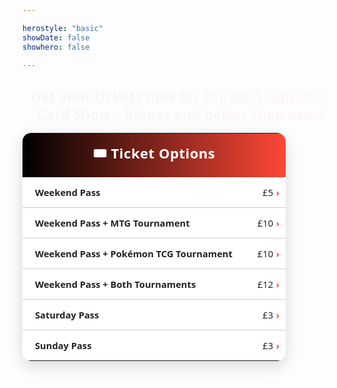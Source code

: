 ```yaml
---

herostyle: "basic"
showDate: false
showhero: false

---
```

<!DOCTYPE html>
<html lang="en">
<head>
<meta charset="UTF-8">
<meta name="description" content="Get your tickets now for the 2025 Gibraltar Card Show - bigger and better than ever!">
<meta name="viewport" content="width=device-width, initial-scale=1.0">
<title>Tickets · Gibraltar Card Show</title>

<style>
/* Intro headline (smaller, gradient text) */
.ticket-intro {
  font-family: 'Segoe UI', 'Helvetica Neue', sans-serif;
  font-size: 1.4rem;
  font-weight: 700;
  text-align: center;
  line-height: 1.25;
  margin: 1.2rem auto 1.6rem;
  max-width: 800px;
  background: linear-gradient(90deg, #000000, #fd4736);
  -webkit-background-clip: text;
  -webkit-text-fill-color: transparent;
  animation: fadeInUp 2.0s ease-out;
}
.ticket-intro span { color: #fd4736; }
.ticket-intro em { font-style: normal; color: #fd4736; }
html.dark .ticket-intro {
  background: linear-gradient(90deg, #ffffff, #fd7366);
  -webkit-background-clip: text; -webkit-text-fill-color: transparent;
}
@keyframes fadeInUp { from { opacity: 0; transform: translateY(10px);} to { opacity: 1; transform: translateY(0);} }

/* Wrapper fix: inline-table centering prevents right-side blank space */
.ticket-table-wrapper {
  text-align: center;        /* center inline-table */
  padding: 0 20px;
  overflow-x: auto;          /* allow scroll on very narrow screens */
  -webkit-overflow-scrolling: touch;
    padding: 0 20px 20px; /* added bottom padding */
}
.ticket-table {
  display: inline-table;     /* shrink to content width */
  width: auto;
  max-width: 100%;           /* don’t overflow wrapper */
  margin: 0 auto;
  table-layout: auto;
  border-collapse: collapse;
  color: #222;
  background: #ffffffcc;
  backdrop-filter: blur(6px);
  font-family: 'Segoe UI', 'Helvetica Neue', sans-serif;
  font-size: 1.05em;
  box-shadow: 0 8px 24px rgba(0,0,0,0.15);
  border-radius: 14px;
  overflow: hidden;
}
.ticket-table col { min-width: unset !important; }
.ticket-table td { padding: 14px 20px; }
.ticket-table .header {
  font-size: 1.5em;
  font-weight: 700;
  padding: 16px 20px;
  text-align: center;
  letter-spacing: 0.5px;
  color: #fff;
  white-space: nowrap;       /* keep single-line header tight */
}
.ticket-table .label { font-weight: 600; white-space: nowrap; }
.ticket-table .price { text-align: right; font-weight: 500; white-space: nowrap; }
.ticket-table .divider td { border-bottom: 1px solid #ccc; }

/* Clickable ticket rows */
.ticket-option {
  cursor: pointer;
  transition: background-color 0.2s ease, transform 0.15s ease, box-shadow 0.15s ease, color 0.15s ease;
}
.ticket-option td { position: relative; }
.ticket-option:hover {
  background-color: rgba(253, 71, 54, 0.08);
  transform: scale(1.01);
  box-shadow: 0 2px 6px rgba(0,0,0,0.15);
}
.ticket-option:hover .label, .ticket-option:hover .price { color: #fd4736; }
/* Chevron indicator on right */
.ticket-option td:last-child::after {
  content: "›";
  margin-left: 8px;
  color: #fd4736;
  font-weight: bold;
  position: absolute;
  right: 10px;
}

/* Dark mode */
html.dark .ticket-table { color: #fff !important; background: rgba(20, 20, 20, 0.6) !important; }
html.dark .ticket-table td, html.dark .ticket-table .header { color: #fff !important; }
html.dark .ticket-table .divider td { border-bottom-color: rgba(255, 255, 255, 0.18) !important; }
html.dark .ticket-option:hover { background-color: rgba(253, 71, 54, 0.2); box-shadow: 0 2px 6px rgba(0,0,0,0.4); }
html.dark .ticket-option:hover .label, html.dark .ticket-option:hover .price { color: #fd7366; }
@media (prefers-color-scheme: dark) {
  .ticket-table { color: #fff !important; background: rgba(20, 20, 20, 0.6) !important; }
  .ticket-table td, .ticket-table .header { color: #fff !important; }
  .ticket-table .divider td { border-bottom-color: rgba(255, 255, 255, 0.18) !important; }
}

/* Mobile-friendly table wrapping */
@media (max-width: 480px) {
  /* Let the table compute widths more predictably and fill the viewport */
  .ticket-table {
    display: table;          /* override inline-table on small screens */
    width: 100%;
    table-layout: fixed;     /* consistent column widths */
  }

  /* Slightly tighter spacing and type size */
  .ticket-table td {
    padding: 12px 14px;
    font-size: 0.98em;
  }

  /* Header can wrap on two lines if needed */
  .ticket-table .header {
    font-size: 1.25em;
    padding: 14px;
    white-space: normal;     /* allow wrap */
  }

  /* Allow labels to wrap so long names don't push off-screen */
  .ticket-table .label {
    white-space: normal;     /* allow wrap */
    word-break: break-word;  /* break long words if necessary */
    hyphens: auto;           /* nicer hyphenation when supported */
  }

  /* Keep the price on one line and ensure chevron has room */
  .ticket-table .price {
    white-space: nowrap;     /* keep £X on one line */
    padding-right: 28px;     /* space for the chevron */
  }

  /* If you want stronger column guidance on tiny screens */
  .ticket-table tr > td:first-child { width: 75%; }
  .ticket-table tr > td:last-child { width: 25%; }
}

</style>
</head>

<body>

<h2 class="ticket-intro">
  <span>Get your tickets now</span> for the 
  <strong>2025 Gibraltar Card Show</strong> – 
  <em>bigger and better than ever!</em>
</h2>

<!-- Modal Overlay -->
<div id="paymentModal" style="
  display:none; position:fixed; z-index:9999; left:0; top:0; width:100%; height:100%;
  background:rgba(0,0,0,0.6); backdrop-filter: blur(4px);
">
  <div style="
    background:#ffffffcc; backdrop-filter: blur(8px); margin: 5% auto; padding: 20px 30px; border-radius: 14px;
    width: 90%; max-width: 420px; font-family: 'Segoe UI','Helvetica Neue',sans-serif;
    box-shadow: 0 8px 24px rgba(0,0,0,0.3); position: relative;
  ">
    <span id="closePaymentModal" style="position:absolute; top:10px; right:14px; font-size: 1.5em; cursor:pointer; color:#333;">&times;</span>
    <div class="w-full max-w-sm text-sm">
      {{< payment-form >}}
    </div>
  </div>
</div>

<!-- Ticket Table -->

<!-- Ticket Table -->
<div class="overflow-x-auto px-4 pb-5">
  <div class="inline-block min-w-full align-middle">
    <table class="ticket-table min-w-full">
    <tr style="background: linear-gradient(90deg, #000000 0%, #fd4736 100%);">
      <td class="header" colspan="2">🎟️ Ticket Options</td>
    </tr>
    <tr class="divider ticket-option" data-service="Weekend Pass" data-amount="5">
      <td class="label">Weekend Pass</td>
      <td class="price">£5</td>
    </tr>
    <tr class="divider ticket-option" data-service="Weekend Pass + MTG Tournament" data-amount="10">
      <td class="label">Weekend Pass + MTG Tournament</td>
      <td class="price">£10</td>
    </tr>
    <tr class="divider ticket-option" data-service="Weekend Pass + Pokémon TCG Tournament" data-amount="10">
      <td class="label">Weekend Pass + Pokémon TCG Tournament</td>
      <td class="price">£10</td>
    </tr>
    <tr class="divider ticket-option" data-service="Weekend Pass + Both Tournaments" data-amount="12">
      <td class="label">Weekend Pass + Both Tournaments</td>
      <td class="price">£12</td>
    </tr>
    <tr class="divider ticket-option" data-service="Saturday Pass" data-amount="3">
      <td class="label">Saturday Pass</td>
      <td class="price">£3</td>
    </tr>
    <tr class="ticket-option" data-service="Sunday Pass" data-amount="3">
      <td class="label">Sunday Pass</td>
      <td class="price">£3</td>
    </tr>
    </table>
  </div>
</div>

<script>
document.addEventListener('DOMContentLoaded', () => {
  const modal = document.getElementById('paymentModal');
  const closeBtn = document.getElementById('closePaymentModal');
  const formHeading = document.getElementById('formHeading');
  const serviceInput = document.getElementById('service');
  const amountInput = document.getElementById('amount');

  function openModalWithTicket(service, amount) {
    if (formHeading) formHeading.textContent = `🎟️ ${service}`;
    if (serviceInput) serviceInput.value = service;
    if (amountInput) amountInput.value = amount;
    if (modal) modal.style.display = 'block';
  }

  document.querySelectorAll('.ticket-option').forEach(row => {
    row.addEventListener('click', () => {
      const service = row.getAttribute('data-service');
      const amount = row.getAttribute('data-amount');
      openModalWithTicket(service, amount);
    });
  });

  if (closeBtn) {
    closeBtn.addEventListener('click', () => { modal.style.display = 'none'; });
  }
  window.addEventListener('click', (e) => { if (e.target === modal) modal.style.display = 'none'; });
});
</script>

</body>
</html>